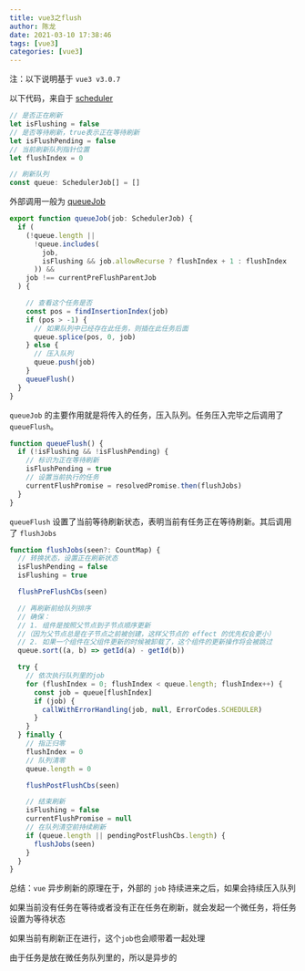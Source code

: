 ```yaml
---
title: vue3之flush
author: 陈龙
date: 2021-03-10 17:38:46
tags: [vue3]
categories: [vue3]
---
```


注：以下说明基于 `vue3 v3.0.7`

以下代码，来自于 [scheduler](https://github.com/vuejs/vue-next/blob/master/packages/runtime-core/src/scheduler.ts)

```js
// 是否正在刷新
let isFlushing = false
// 是否等待刷新，true表示正在等待刷新
let isFlushPending = false
// 当前刷新队列指针位置
let flushIndex = 0

// 刷新队列
const queue: SchedulerJob[] = []
```

外部调用一般为 [queueJob](https://github.com/vuejs/vue-next/blob/master/packages/runtime-core/src/scheduler.ts#L79)

```js
export function queueJob(job: SchedulerJob) {
  if (
    (!queue.length ||
      !queue.includes(
        job,
        isFlushing && job.allowRecurse ? flushIndex + 1 : flushIndex
      )) &&
    job !== currentPreFlushParentJob
  ) {

    // 查看这个任务是否
    const pos = findInsertionIndex(job)
    if (pos > -1) {
      // 如果队列中已经存在此任务，则插在此任务后面
      queue.splice(pos, 0, job)
    } else {
      // 压入队列
      queue.push(job)
    }
    queueFlush()
  }
}
```

`queueJob` 的主要作用就是将传入的任务，压入队列。任务压入完毕之后调用了 `queueFlush`。

```js
function queueFlush() {
  if (!isFlushing && !isFlushPending) {
    // 标识为正在等待刷新
    isFlushPending = true
    // 设置当前执行的任务
    currentFlushPromise = resolvedPromise.then(flushJobs)
  }
}
```

`queueFlush` 设置了当前等待刷新状态，表明当前有任务正在等待刷新。其后调用了 `flushJobs`

```js
function flushJobs(seen?: CountMap) {
  // 转换状态，设置正在刷新状态
  isFlushPending = false
  isFlushing = true

  flushPreFlushCbs(seen)

  // 再刷新前给队列排序
  // 确保：
  // 1. 组件是按照父节点到子节点顺序更新
  //（因为父节点总是在子节点之前被创建，这样父节点的 effect 的优先权会更小）
  // 2. 如果一个组件在父组件更新的时候被卸载了，这个组件的更新操作将会被跳过
  queue.sort((a, b) => getId(a) - getId(b))

  try {
    // 依次执行队列里的job
    for (flushIndex = 0; flushIndex < queue.length; flushIndex++) {
      const job = queue[flushIndex]
      if (job) {
        callWithErrorHandling(job, null, ErrorCodes.SCHEDULER)
      }
    }
  } finally {
    // 指正归零
    flushIndex = 0
    // 队列清零
    queue.length = 0

    flushPostFlushCbs(seen)

    // 结束刷新
    isFlushing = false
    currentFlushPromise = null
    // 在队列清空前持续刷新
    if (queue.length || pendingPostFlushCbs.length) {
      flushJobs(seen)
    }
  }
}
```

总结：`vue` 异步刷新的原理在于，外部的 `job` 持续进来之后，如果会持续压入队列

如果当前没有任务在等待或者没有正在任务在刷新，就会发起一个微任务，将任务设置为等待状态

如果当前有刷新正在进行，这个`job`也会顺带着一起处理

由于任务是放在微任务队列里的，所以是异步的


